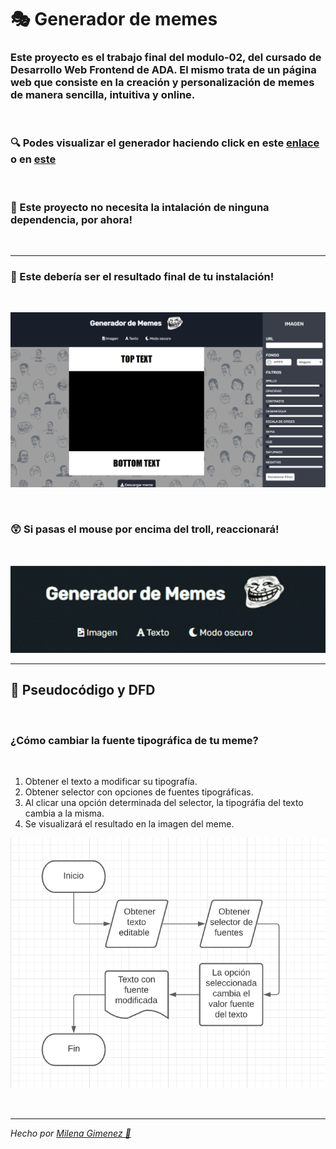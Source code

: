 # 🎭 Generador de memes

### Este proyecto es el trabajo final del modulo-02, del cursado de Desarrollo Web Frontend de ADA. El mismo trata de un página web que consiste en la creación y personalización de memes de manera sencilla, intuitiva y online.

<br>

### 🔍 Podes visualizar el generador haciendo click en este [enlace](https://milenagimenez.github.io/generador-de-memes/) o en [este](https://stupefied-goodall-3afb8a.netlify.app/)

<br>

### 📎 Este proyecto no necesita la intalación de ninguna dependencia, por ahora!

<br>

***

### 🚀 Este debería ser el resultado final de tu instalación! 


<br>

![imagen](./assets/img/screen.png)

<br>

### 😲 Si pasas el mouse por encima del troll, reaccionará!

<br>

![imagen](./assets/img/meme-readme.gif)
***

## 📜 Pseudocódigo y DFD
<br>

### ¿Cómo cambiar la fuente tipográfica de tu meme?

<br>

1. Obtener el texto a modificar su tipografía.
2. Obtener selector con opciones de fuentes tipográficas.
3. Al clicar una opción determinada del selector, la tipográfia del texto cambia a la misma.
4. Se visualizará el resultado en la imagen del meme.

![imagen](./assets/img/dfd.png)

<br>

***
*Hecho por [Milena Gimenez 🌼](https://github.com/MilenaGimenez)*

<br>